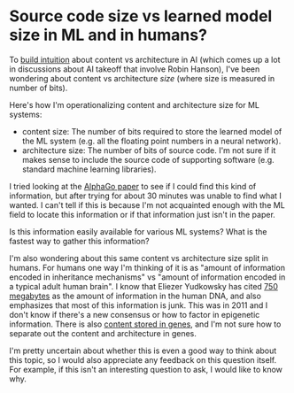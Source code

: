 # Source code size vs learned model size in ML and in humans?

To [build intuition](https://www.lesswrong.com/posts/bDwQddhqaTiMhbpPF/what-are-some-exercises-for-building-generating-intuitions) about content vs architecture in AI (which comes up a lot in discussions about AI takeoff that involve Robin Hanson), I've been wondering about content vs architecture _size_ (where size is measured in number of bits).

Here's how I'm operationalizing content and architecture size for ML systems:

- content size: The number of bits required to store the learned model of the ML system (e.g. all the floating point numbers in a neural network).
- architecture size: The number of bits of source code. I'm not sure if it makes sense to include the source code of supporting software (e.g. standard machine learning libraries).

I tried looking at the [AlphaGo paper](http://augmentingcognition.com/assets/Silver2016a.pdf) to see if I could find this kind of information, but after trying for about 30 minutes was unable to find what I wanted. I can't tell if this is because I'm not acquainted enough with the ML field to locate this information or if that information just isn't in the paper.

Is this information easily available for various ML systems? What is the fastest way to gather this information?

I'm also wondering about this same content vs architecture size split in humans. For humans one way I'm thinking of it is as "amount of information encoded in inheritance mechanisms" vs "amount of information encoded in a typical adult human brain". I know that Eliezer Yudkowsky has cited [750 megabytes](https://docs.google.com/document/pub?id=17yLL7B7yRrhV3J9NuiVuac3hNmjeKTVHnqiEa6UQpJk) as the amount of information in the human DNA, and also emphasizes that most of this information is junk. This was in 2011 and I don't know if there's a new consensus or how to factor in epigenetic information. There is also [content stored in genes](https://en.wikipedia.org/wiki/The_Adapted_Mind), and I'm not sure how to separate out the content and architecture in genes.

I'm pretty uncertain about whether this is even a good way to think about this topic, so I would also appreciate any feedback on this question itself. For example, if this isn't an interesting question to ask, I would like to know why.
